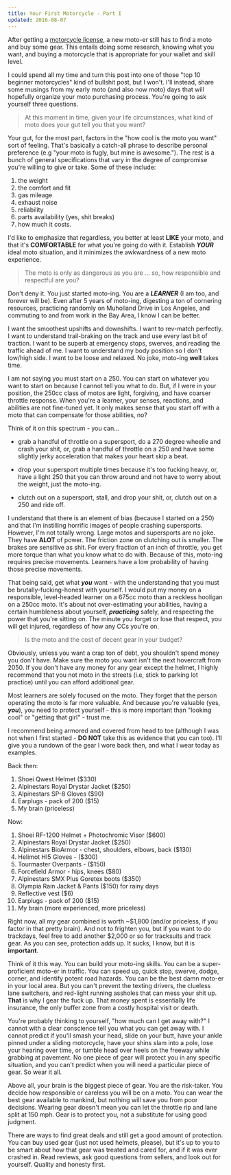 ```yaml
---
title: Your First Motorcycle - Part I 
updated: 2016-08-07 
---
```


After getting a [motorcycle license](https://frankchen07.github.io/that-moto-guy/learning-to-ride), a new moto-er still has to find a moto and buy some gear. This entails doing some research, knowing what you want, and buying a motorcycle that is appropriate for your wallet and skill level. 

I could spend all my time and turn this post into one of those "top 10 beginner motorcycles" kind of bullshit post, but I won't. I'll instead, share some musings from my early moto (and also now moto) days that will hopefully organize your moto purchasing process. You're going to ask yourself three questions.

> At this moment in time, given your life circumstances, what kind of moto does your gut tell you that you want? 

Your gut, for the most part, factors in the "how cool is the moto you want" sort of feeling. That's basically a catch-all phrase to describe personal preference (e.g "your moto is fugly, but mine is awesome."). The rest is a bunch of general specifications that vary in the degree of compromise you're willing to give or take. Some of these include:

1. the weight
2. the comfort and fit
3. gas mileage
4. exhaust noise
5. reliability
6. parts availability (yes, shit breaks)
7. how much it costs.

I'd like to emphasize that regardless, you better at least **LIKE** your moto, and that it's **COMFORTABLE** for what you're going do with it. Establish **_YOUR_** ideal moto situation, and it minimizes the awkwardness of a new moto experience. 

> The moto is only as dangerous as you are ... so, how responsible and respectful are you? 

Don't deny it. You just started moto-ing. You are a **_LEARNER_** (I am too, and forever will be). Even after 5 years of moto-ing, digesting a ton of cornering resources, practicing randomly on Muholland Drive in Los Angeles, and commuting to and from work in the Bay Area, I know I can be better.

I want the smoothest upshifts and downshifts. I want to rev-match perfectly. I want to understand trail-braking on the track and use every last bit of traction. I want to be superb at emergency stops, swerves, and reading the traffic ahead of me. I want to understand my body position so I don't low/high side. I want to be loose and relaxed. No joke, moto-ing **well** takes time. 

I am not saying you must start on a 250. You can start on whatever you want to start on because I cannot tell you what to do. But, if I were in your position, the 250cc class of motos are light, forgiving, and have coarser throttle response. When you're a learner, your senses, reactions, and abilities are not fine-tuned yet. It only makes sense that you start off with a moto that can compensate for those abilities, no? 

Think of it on this spectrum - you can...

* grab a handful of throttle on a supersport, do a 270 degree wheelie and crash your shit, or, grab a handful of throttle on a 250 and have some slightly jerky acceleration that makes your heart skip a beat.

* drop your supersport multiple times because it's too fucking heavy, or, have a light 250 that you can throw around and not have to worry about the weight, just the moto-ing.

* clutch out on a supersport, stall, and drop your shit, or, clutch out on a 250 and ride off.

I understand that there is an element of bias (because I started on a 250) and that I'm instilling horrific images of people crashing supersports. However, I'm not totally wrong. Large motos and supersports are no joke. They have **ALOT** of power. The friction zone on clutching out is smaller. The brakes are sensitive as shit. For every fraction of an inch of throttle, you get more torque than what you know what to do with. Because of this, moto-ing requires precise movements. Learners have a low probability of having those precise movements. 

That being said, get what **_you_** want - with the understanding that you must be brutally-fucking-honest with yourself. I would put my money on a responsible, level-headed learner on a 675cc moto than a reckless hooligan on a 250cc moto. It's about not over-estimating your abilities, having a certain humbleness about yourself, **_practicing_** safely, and respecting the power that you're sitting on. The minute you forget or lose that respect, you will get injured, regardless of how any CCs you're on.

> Is the moto and the cost of decent gear in your budget? 

Obviously, unless you want a crap ton of debt, you shouldn't spend money you don't have. Make sure the moto you want isn't the next hovercraft from 2050. If you don't have any money for any gear except the helmet, I highly recommend that you not moto in the streets (i.e, stick to parking lot practice) until you can afford additional gear. 

Most learners are solely focused on the moto. They forget that the person operating the moto is far more valuable. And because you're valuable (yes, **_you_**), you need to protect yourself - this is more important than "looking cool" or "getting that girl" - trust me.

I recommend being armored and covered from head to toe (although I was not when I first started - **DO NOT** take this as evidence that you can too). I'll give you a rundown of the gear I wore back then, and what I wear today as examples.

<div class="divider"></div>

Back then:

1. Shoei Qwest Helmet ($330)
2. Alpinestars Royal Drystar Jacket ($250)
3. Alpinestars SP-8 Gloves ($90)
4. Earplugs - pack of 200 ($15)
5. My brain (priceless)

<div class="divider"></div>

Now: 

1. Shoei RF-1200 Helmet + Photochromic Visor ($600)
2. Alpinestars Royal Drystar Jacket ($250)
3. Alpinestars BioArmor - chest, shoulders, elbows, back ($130)
3. Helimot HI5 Gloves - ($300) 
4. Tourmaster Overpants - ($150)
5. Forcefield Armor - hips, knees ($80)
6. Alpinestars SMX Plus Goretex boots ($350)
7. Olympia Rain Jacket & Pants ($150) for rainy days
8. Reflective vest ($6)
9. Earplugs - pack of 200 ($15)
10. My brain (more experienced, more priceless) 

<div class="divider"></div>

Right now, all my gear combined is worth ~$1,800 (and/or priceless, if you factor in that pretty brain). And not to frighten you, but if you want to do trackdays, feel free to add another $2,000 or so for tracksuits and track gear. As you can see, protection adds up. It sucks, I know, but it is **important**. 

Think of it this way. You can build your moto-ing skills. You can be a super-proficient moto-er in traffic. You can speed up, quick stop, swerve, dodge, corner, and identify potent road hazards. You can be the best damn moto-er in your local area. But you can't prevent the texting drivers, the clueless lane switchers, and red-light running assholes that can mess your shit up. **That** is why I gear the fuck up. That money spent is essentially life insurance, the only buffer zone from a costly hospital visit or death.

You're probably thinking to yourself, "how much can I get away with?" I cannot with a clear conscience tell you what you can get away with. I cannot predict if you'll smash your head, slide on your butt, have your ankle pinned under a sliding motorcycle, have your shins slam into a pole, lose your hearing over time, or tumble head over heels on the freeway while grabbing at pavement. No one piece of gear will protect you in any specific situation, and you can't predict when you will need a particular piece of gear. So wear it all. 

Above all, your brain is the biggest piece of gear. You are the risk-taker. You decide how responsible or careless you will be on a moto. You can wear the best gear available to mankind, but nothing will save you from poor decisions. Wearing gear doesn't mean you can let the throttle rip and lane split at 150 mph. Gear is to protect you, not a substitute for using good judgment. 

There are ways to find great deals and still get a good amount of protection. You can buy used gear (just not used helmets, please), but it's up to you to be smart about how that gear was treated and cared for, and if it was ever crashed in. Read reviews, ask good questions from sellers, and look out for yourself. Quality and honesty first.